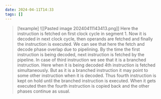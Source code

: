 ```yaml
---
date: 2024-04-11T14:33
tags: []
---
```

>[!example] 
>![[Pasted image 20240411143413.png]]
>Here the instruction is fetched on first clock cycle in segment 1. Now it is decoded in next clock cycle, then operands are fetched and finally the instruction is executed. We can see that here the fetch and decode phase overlap due to pipelining. By the time the first instruction is being decoded, next instruction is fetched by the pipeline.
>In case of third instruction we see that it is a branched instruction. Here when it is being decoded 4th instruction is fetched simultaneously. But as it is a branched instruction it may point to some other instruction when it is decoded. Thus fourth instruction is kept on hold until the branched instruction is executed. When it gets executed then the fourth instruction is copied back and the other phases continue as usual.